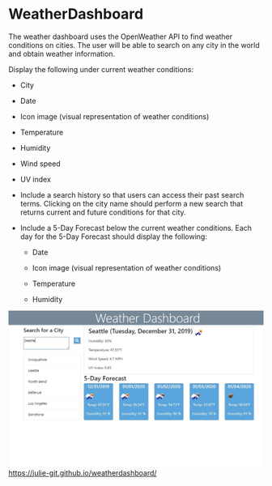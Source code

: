 # WeatherDashboard


<p>The weather dashboard uses the OpenWeather API to find weather conditions on cities.  The user will be able to search on any city in the world and obtain weather information.</p>

 Display the following under current weather conditions:

  * City

  * Date

  * Icon image (visual representation of weather conditions)

  * Temperature

  * Humidity

  * Wind speed

  * UV index

* Include a search history so that users can access their past search terms. Clicking on the city name should perform a new search that returns current and future conditions for that city. 

* Include a 5-Day Forecast below the current weather conditions. Each day for the 5-Day Forecast should display the following:

  * Date

  * Icon image (visual representation of weather conditions)

  * Temperature

  * Humidity

![Weather Dahboard](weatherdashboard.jpg)   https://julie-git.github.io/weatherdashboard/